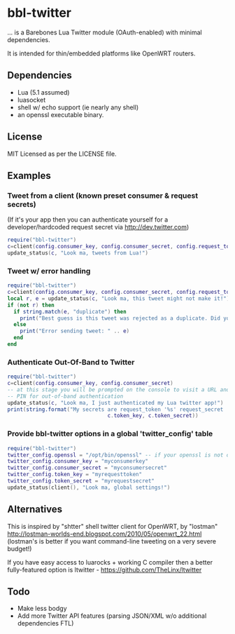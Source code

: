 # bbl-twitter

... is a Barebones Lua Twitter module (OAuth-enabled) with minimal dependencies.

It is intended for thin/embedded platforms like OpenWRT routers.

## Dependencies

* Lua (5.1 assumed)
* luasocket
* shell w/ echo support (ie nearly any shell)
* an openssl executable binary.

## License

MIT Licensed as per the LICENSE file.


## Examples

### Tweet from a client (known preset consumer & request secrets)
(If it's your app then you can authenticate yourself for a developer/hardcoded request secret via http://dev.twitter.com)

```lua
require("bbl-twitter")
c=client(config.consumer_key, config.consumer_secret, config.request_token, config.request_secret)
update_status(c, "Look ma, tweets from Lua!")
```

### Tweet w/ error handling
```lua
require("bbl-twitter")
c=client(config.consumer_key, config.consumer_secret, config.request_token, config.request_secret)
local r, e = update_status(c, "Look ma, this tweet might not make it!")
if (not r) then
  if string.match(e, "duplicate") then
    print("Best guess is this tweet was rejected as a duplicate. Did you already tweet this?")
  else
    print("Error sending tweet: " .. e)
  end
end
```

### Authenticate Out-Of-Band to Twitter
```lua
require("bbl-twitter")
c=client(config.consumer_key, config.consumer_secret)
-- at this stage you will be prompted on the console to visit a URL and enter a
-- PIN for out-of-band authentication
update_status(c, "Look ma, I just authenticated my Lua twitter app!")
print(string.format("My secrets are request_token '%s' request_secret '%s'",
								c.token_key, c.token_secret))
```

### Provide bbl-twitter options in a global 'twitter_config' table
```lua
require("bbl-twitter")
twitter_config.openssl = "/opt/bin/openssl" -- if your openssl is not on the PATH
twitter_config.consumer_key = "myconsumerkey"
twitter_config.consumer_secret = "myconsumersecret"
twitter_config.token_key = "myrequesttoken"
twitter_config.token_secret = "myrequestsecret"
update_status(client(), "Look ma, global settings!")
```

## Alternatives

This is inspired by "shtter" shell twitter client for OpenWRT, by "lostman"
http://lostman-worlds-end.blogspot.com/2010/05/openwrt_22.html
(lostman's is better if you want command-line tweeting on a very severe budget!)

If you have easy access to luarocks + working C compiler then a better
fully-featured option is ltwitter - https://github.com/TheLinx/ltwitter

## Todo

* Make less bodgy
* Add more Twitter API features (parsing JSON/XML w/o additional dependencies FTL)
